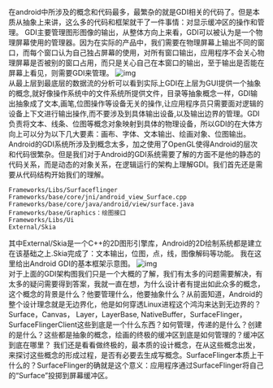 在android中所涉及的概念和代码最多，最繁杂的就是GDI相关的代码了。但是本质从抽象上来讲，这么多的代码和框架就干了一件事情：对显示缓冲区的操作和管理。
GDI主要管理图形图像的输出，从整体方向上来看，GDI可以被认为是一个物理屏幕使用的管理器。因为在实际的产品中，我们需要在物理屏幕上输出不同的窗口，而每个窗口认为自己独占屏幕的使用，对所有窗口输出，应用程序不会关心物理屏幕是否被别的窗口占用，而只是关心自己在本窗口的输出，至于输出是否能在屏幕上看见，则需要GDI来管理。
![img](P)  
从最上层到最底层的数据流的分析可以看到实际上GDI在上层为GUI提供一个抽象的概念,就好像操作系统中的文件系统所提供文件，目录等抽象概念一样，GDI输出抽象成了文本,画笔,位图操作等设备无关的操作,让应用程序员只需要面对逻辑的设备上下文进行输出操作,而不要涉及到具体输出设备,以及输出边界的管理。GDI负责将文本、线条、位图等概念对象映射到具体的物理设备，所以GDI的在大体方向上可以分为以下几大要素：画布、字体、文本输出、绘画对象、位图输出。
Android的GDI系统所涉及到概念太多，加之使用了OpenGL使得Android的层次和代码很繁杂。但是我们对于Android的GDI系统需要了解的方面不是他的静态的代码关系，而是动态的对象关系，在逻辑运行的架构上理解GDI。我们首先还是需要从代码结构开始我们的理解。
```  
Frameworks/Libs/Surfaceflinger
Frameworks/base/core/jni/android_view_Surface.cpp
Frameworks/base/core/java/android/view/surface.java
Frameworks/base/Graphics：绘图接口
Frameworks/Libs/Ui
External/Skia
```
其中External/Skia是一个C++的2D图形引擎库，Android的2D绘制系统都是建立在该基础之上.Skia完成了：文本输出，位图，点，线，图像解码等功能。
我在这里给出Android GDI的基本框架示意图。
![img](P)  
对于上面的GDI架构图我们只是一个大概的了解，我们有太多的问题需要解决，有太多的疑问需要得到答案，我就一直在想，为什么设计者有提出如此众多的概念，这个概念的背景是什么？他要管理什么，他要抽象什么？从前面知道，Android的整个设计理念就是无边界化，他是如何穿透Linux进程这个鸿沟来达到无边界的？Surface，Canvas， Layer，LayerBase, NativeBuffer，SurfaceFlinger，SurfaceFlingerClient这些到底是一个什么东西？如何管理，传递的是什么？创建的是什么？这些都是抽象的概念，绘画的终极的缓冲区到底是如何管理的？缓冲区到底在哪里？
我们还是看看做终极的，最本质的设计概念，在从这些概念出发，来探讨这些概念的形成过程，是否有必要去生成写概念。SurfaceFlinger本质上干什么的？SurfaceFlinger的确就是这个意义：应用程序通过SurfaceFlinger将自己的“Surface”投掷到屏幕缓冲区。